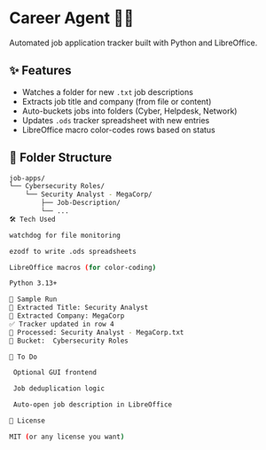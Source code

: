 # Career Agent 🧠📁

Automated job application tracker built with Python and LibreOffice.

## ✨ Features

- Watches a folder for new `.txt` job descriptions
- Extracts job title and company (from file or content)
- Auto-buckets jobs into folders (Cyber, Helpdesk, Network)
- Updates `.ods` tracker spreadsheet with new entries
- LibreOffice macro color-codes rows based on status

## 📂 Folder Structure

```bash
job-apps/
└── Cybersecurity Roles/
    └── Security Analyst - MegaCorp/
        ├── Job-Description/
        └── ...
🛠️ Tech Used

watchdog for file monitoring

ezodf to write .ods spreadsheets

LibreOffice macros (for color-coding)

Python 3.13+

🧪 Sample Run
🧾 Extracted Title: Security Analyst
🏢 Extracted Company: MegaCorp
✅ Tracker updated in row 4
📄 Processed: Security Analyst - MegaCorp.txt
🧭 Bucket:  Cybersecurity Roles

🔄 To Do

 Optional GUI frontend

 Job deduplication logic

 Auto-open job description in LibreOffice

📜 License

MIT (or any license you want)
